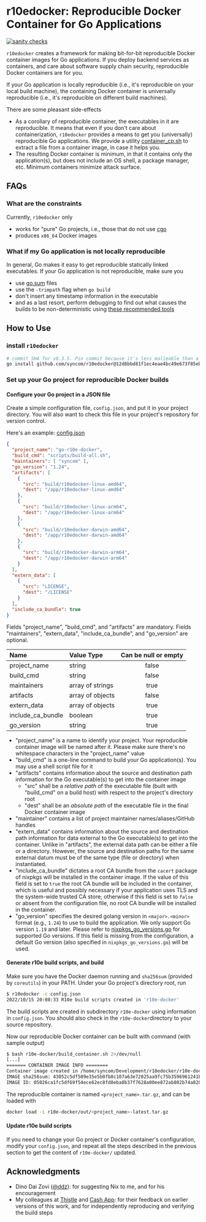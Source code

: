 # r10edocker: Reproducible Docker Container for Go Applications

[![sanity checks](https://github.com/syncom/r10edocker/actions/workflows/sanity.yml/badge.svg)](https://github.com/syncom/r10edocker/actions/workflows/sanity.yml)

`r10edocker` creates a framework for making bit-for-bit reproducible Docker
container images for Go applications. If you deploy backend services as
containers, and care about software supply chain security, reproducible Docker
containers are for you.

If your Go application is locally reproducible (i.e., it's reproducible on your
local build machine), the containing Docker container is universally
reproducible (i.e., it's reproducible on different build machines).

There are some pleasant side-effects

- As a corollary of reproducible container, the executables in it are
  reproducible. It means that even if you don't care about containerization,
  `r10edocker` provides a means to get you (universally) reproducible Go
  applications. We provide a utility [container_cp.sh](scripts/container_cp.sh)
  to extract a file from a container image, in case it helps you.
- The resulting Docker container is minimum, in that it contains only the
  application(s), but does not include an OS shell, a package manager, etc.
  Minimum containers minimize attack surface.

## FAQs

### What are the constraints

Currently, `r10edocker` only

- works for "pure" Go projects, i.e., those that do not use [cgo](https://pkg.go.dev/cmd/cgo)
- produces `x86_64` Docker images

### What if my Go application is not locally reproducible

In general, Go makes it easy to get reproducible statically linked executables.
If your Go application is not reproducible, make sure you

- use [go.sum](https://go.dev/ref/mod#go-sum-files) files
- use the `-trimpath` flag when `go build`
- don't insert any timestamp information in the executable
- and as a last resort, perform debugging to find out what causes the builds to
  be non-deterministic using [these recommended
  tools](https://reproducible-builds.org/tools/)

## How to Use

### install `r10edocker`

```bash
# commit SHA for v0.3.5. Pin commit because it's less malleable than a tag
go install github.com/syncom/r10edocker@12d8bbd81f1ec4eae4bc49e673f85eb6471b3ed0
```

### Set up your Go project for reproducible Docker builds

#### Configure your Go project in a JSON file

Create a simple configuration file, `config.json`, and put it in your project
directory. You will also want to check this file in your project's repository
for version control.

Here's an example: [config.json](./config.json)

```json
{
  "project_name": "go-r10e-docker",
  "build_cmd": "scripts/build-all.sh",
  "maintainers": [ "syncom" ],
  "go_version": "1.24",
  "artifacts": [
    {
      "src": "build/r10edocker-linux-amd64",
      "dest": "/app/r10edocker-linux-amd64"
    },
    {
      "src": "build/r10edocker-linux-arm64",
      "dest": "/app/r10edocker-linux-arm64"
    },
    {
      "src": "build/r10edocker-darwin-amd64",
      "dest": "/app/r10edocker-darwin-amd64"
    },
    {
      "src": "build/r10edocker-darwin-arm64",
      "dest": "/app/r10edocker-darwin-arm64"
    }
  ],
  "extern_data": [
    {
      "src": "LICENSE",
      "dest": "/LICENSE"
    }
  ],
  "include_ca_bundle": true
}
```

Fields "project_name", "build_cmd", and "artifacts" are mandatory. Fields
"maintainers", "extern_data", "include_ca_bundle", and "go_version" are
optional.

| Name              | Value Type | Can be null or empty |
| :---              | :---       | :---:                |
| project_name      | string     | false                |
| build_cmd         | string     | false                |
| maintainers       | array of strings | true           |
| artifacts         | array of objects | false          |
| extern_data       | array of objects | true           |
| include_ca_bundle | boolean    | true                 |
| go_version        | string     | true                 |

- "project_name" is a name to identify your project. Your reproducible container
  image will be named after it. Please make sure there's no whitespace
  characters in the "project_name" value
- "build_cmd" is a one-line command to build your Go application(s). You may use
  a shell script file for it
- "artifacts" contains information about the source and destination path
  information for the Go executable(s) to get into the container image
  - "src" shall be a *relative path* of the executable file (built with
    "build_cmd" on a build host) with respect to the project's directory root
  - "dest" shall be an *absolute path* of the executable file in the final
    Docker container image
- "maintainer" contains a list of project maintainer
  names/aliases/GitHub handles
- "extern_data" contains information about the source and destination path
  information for data external to the Go executable(s) to get into the
  container. Unlike in "artifacts", the external data path can be either a file
  or a directory. However, the source and destination paths for the same
  external datum must be of the same type (file or directory) when instantiated.
- "include_ca_bundle" dictates a root CA bundle from the `cacert` package of
  nixpkgs will be installed in the container image. If the value of this field
  is set to `true` the root CA bundle will be included in the container, which
  is useful and possibly necessary if your application uses TLS and the
  system-wide trusted CA store; otherwise if this field is set to `false` or
  absent from the configuration file, no root CA bundle will be installed in the
  container.
- "go_version" specifies the desired golang version in `<major>.<minor>` format
  (e.g., `1.24`) to use to build the application. We only support Go version
  `1.19` and later. Please refer to
  [nixpkgs_go_versions.go](./pkg/r10e-docker/nixpkgs_go_versions.go) for
  supported Go versions. If this field is missing from the configuration, a
  default Go version (also specified in `nixpkgs_go_versions.go`) will be used.

#### Generate r10e build scripts, and build

Make sure you have the Docker daemon running and `sha256sum` (provided by
`coreutils`) in your PATH. Under your Go project's directory root, run

```bash
$ r10edocker -c config.json
2022/10/15 20:08:33 R10e build scripts created in 'r10e-docker'
```

The build scripts are created in subdirectory `r10e-docker` using information in
`config.json`. You should also check in the `r10e-docker`directory to your
source repository.

Now our reproducible Docker container can be built with command (with sample
output)

```bash
$ bash r10e-docker/build_container.sh 2>/dev/null
[...]
======= CONTAINER IMAGE INFO ========
Container image created in /home/syncom/Development/r10edocker/r10e-docker/out/go-r10e-docker-latest.tar.gz
IMAGE sha256sum: 43052c5df509e35e5b0fb8c107a63e72025aa9fc75b3596961241b965c8168d4
IMAGE ID: 05026ca1fc5df69f54ece62ec8fd8eba8b37f7628a00ee872ab802b74a820b88
```

The reproducible container is named `<project_name>.tar.gz`, and can be loaded with

```bash
docker load -i r10e-docker/out/<project_name>-latest.tar.gz
```

#### Update r10e build scripts

If you need to change your Go project or Docker container's configuration,
modify your `config.json`, and repeat all the steps described in the previous
section to get the content of `r10e-docker/` updated.

## Acknowledgments

- Dino Dai Zovi ([@ddz](https://github.com/ddz)): for suggesting Nix to me, and
for his encouragement
- My colleagues at [Thistle](https://www.thistle.tech/) and [Cash
App](https://cash.app/): for their feedback on earlier versions of this work,
and for independently reproducing and verifying the build steps
